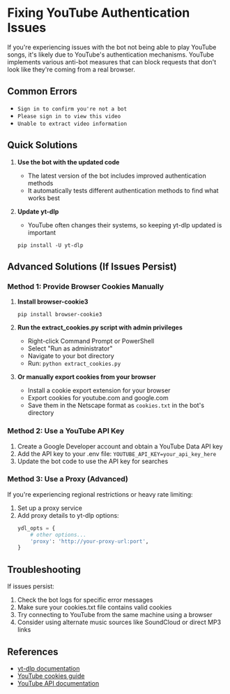 # Fixing YouTube Authentication Issues

If you're experiencing issues with the bot not being able to play YouTube songs, it's likely due to YouTube's authentication mechanisms. YouTube implements various anti-bot measures that can block requests that don't look like they're coming from a real browser.

## Common Errors

- `Sign in to confirm you're not a bot`
- `Please sign in to view this video`
- `Unable to extract video information`

## Quick Solutions

1. **Use the bot with the updated code**
   - The latest version of the bot includes improved authentication methods
   - It automatically tests different authentication methods to find what works best

2. **Update yt-dlp**
   - YouTube often changes their systems, so keeping yt-dlp updated is important
   ```
   pip install -U yt-dlp
   ```

## Advanced Solutions (If Issues Persist)

### Method 1: Provide Browser Cookies Manually

1. **Install browser-cookie3**
   ```
   pip install browser-cookie3
   ```

2. **Run the extract_cookies.py script with admin privileges**
   - Right-click Command Prompt or PowerShell
   - Select "Run as administrator"
   - Navigate to your bot directory
   - Run: `python extract_cookies.py`

3. **Or manually export cookies from your browser**
   - Install a cookie export extension for your browser
   - Export cookies for youtube.com and google.com
   - Save them in the Netscape format as `cookies.txt` in the bot's directory

### Method 2: Use a YouTube API Key

1. Create a Google Developer account and obtain a YouTube Data API key
2. Add the API key to your .env file: `YOUTUBE_API_KEY=your_api_key_here`
3. Update the bot code to use the API key for searches

### Method 3: Use a Proxy (Advanced)

If you're experiencing regional restrictions or heavy rate limiting:

1. Set up a proxy service
2. Add proxy details to yt-dlp options:
   ```python
   ydl_opts = {
       # other options...
       'proxy': 'http://your-proxy-url:port',
   }
   ```

## Troubleshooting

If issues persist:

1. Check the bot logs for specific error messages
2. Make sure your cookies.txt file contains valid cookies
3. Try connecting to YouTube from the same machine using a browser
4. Consider using alternate music sources like SoundCloud or direct MP3 links

## References

- [yt-dlp documentation](https://github.com/yt-dlp/yt-dlp#options)
- [YouTube cookies guide](https://github.com/yt-dlp/yt-dlp/wiki/FAQ#how-do-i-pass-cookies-to-yt-dlp)
- [YouTube API documentation](https://developers.google.com/youtube/v3/getting-started) 